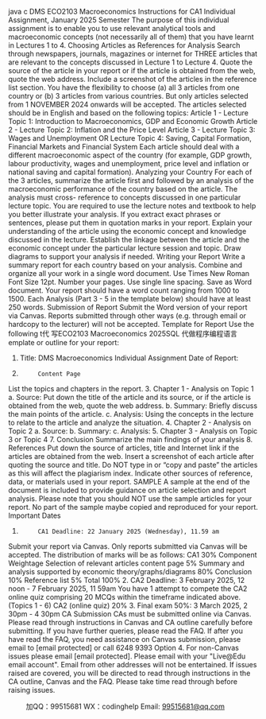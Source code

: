 java c
DMS ECO2103 Macroeconomics 
Instructions for CA1 Individual Assignment, January 2025 Semester 
The   purpose   of   this   individual   assignment   is   to   enable   you   to   use   relevant   analytical   tools   and macroeconomic concepts   (not   necessarily all of them) that you   have   learnt   in   Lectures   1   to   4.
Choosing Articles as References for Analysis 
Search   through   newspapers, journals,   magazines   or   internet   for THREE articles   that   are   relevant   to the concepts discussed   in   Lecture   1 to   Lecture 4. 
Quote   the   source   of   the   article   in   your   report   or   if   the   article   is   obtained   from   the   web,   quote   the web address. Include a screenshot of the articles in the   reference   list   section. 
You   have the flexibility to   choose   (a)   all   3   articles   from   one   country   or   (b)   3   articles   from various countries. But only articles selected from 1 NOVEMBER 2024 onwards will be accepted. 
The articles selected should be in English and   based   on the   following   topics:
Article   1 -   Lecture Topic   1:   Introduction   to   Macroeconomics, GDP and   Economic Growth
Article 2 -   Lecture Topic 2:   Inflation   and the   Price   Level
Article 3 -   Lecture Topic 3: Wages   and   Unemployment 
OR 
Lecture Topic 4: Saving, Capital   Formation,   Financial   Markets and   Financial System
Each   article   should   deal   with   a   different    macroeconomic aspect   of   the country (for   example,   GDP growth,   labour   productivity,   wages   and   unemployment,   price   level   and   inflation   or   national   saving   and   capital   formation). 
Analyzing your Country 
For    each    of      the      3      articles,      summarize      the      article      first      and      followed       by    an      analysis      of      the   macroeconomic    performance    of    the    country      based      on      the      article.      The      analysis      must      cross-   reference to concepts discussed   in one   particular   lecture   topic. 
You    are    required    to      use      the      lecture      notes      and      textbook      to      help      you      better      illustrate      your   analysis.   If   you   extract   exact   phrases   or   sentences,   please   put   them   in   quotation   marks   in   your   report. 
Explain   your   understanding   of   the   article   using   the   economic   concept   and   knowledge   discussed   in   the   lecture.    Establish   the   linkage   between   the   article   and   the   economic   concept   under   the particular   lecture session and topic.   Draw diagrams to support   your   analysis   if   needed.
Writing your Report 
Write   a   summary   report for   each   country   based   on your   analysis.   Combine   and   organize   all your   work   in a single word   document. 
Use Times   New   Roman   Font Size   12pt.
Number your   pages.
Use single   line spacing.
Save as Word   document.
Your   report should   have a word   count   ranging from   1000 to   1500.   Each Analysis   (Part   3 - 5   in   the   template   below) should   have   at   least 250 words.
Submission of Report 
Submit the Word version of your   report via   Canvas.    Reports   submitted   through   other   ways   (e.g.   through email or   hardcopy to the   lecturer) will   not   be accepted. 
Template for Report 
Use the following t代 写ECO2103 Macroeconomics 2025SQL
代做程序编程语言emplate or outline for your   report:
1. Title: DMS Macroeconomics Individual Assignment 
Date of Report: 
2.          Content Page 
List the topics and chapters   in   the   report.
3.          Chapter 1 - Analysis on Topic 1 
a.          Source:   Put   down   the   title   of   the   article   and   its   source,   or   if   the   article   is   obtained   from   the web, quote the web   address.
b.          Summary:   Briefly discuss the   main   points of the article.
c.          Analysis:    Using      the      concepts      in      the      lecture      to      relate      to      the      article      and      analyze      the   situation.
4.          Chapter 2 - Analysis on Topic 2 
a.            Source:
b.          Summary:
c.            Analysis:
5. Chapter 3 - Analysis on Topic 3 or Topic 4 
7.       Conclusion 
Summarize the   main findings of your analysis
8.          References 
Put   down   the   source   of   articles,   title   and   Internet   link   if   the   articles   are   obtained   from   the web.
Insert   a screenshot of   each   article   after   quoting   the   source   and   title. Do NOT type   in   or “copy and paste” the articles as this will   affect the   plagiarism   index.
Indicate other sources of   reference, data,   or   materials   used   in your   report.
SAMPLE 
A   sample   at   the   end   of   the   document   is   included   to   provide   guidance   on   article   selection   and   report analysis.
Please note that you should NOT use the sample articles for your report. No part of the sample maybe copied and reproduced for your report.
Important Dates 
1.          CA1 Deadline: 22 January 2025 (Wednesday), 11.59 am 
Submit your report via Canvas. Only reports submitted via Canvas will be accepted. 
The distribution of marks will be as follows: 
CA1 30% 
Component 
Weightage 
Selection of relevant articles  content page 
5% 
Summary   and analysis supported by economic theory/graphs/diagrams 
80% 
Conclusion 
10% 
Reference list 
5% 
Total 
100% 
2.          CA2 Deadline: 3 February 2025, 12 noon - 7 February 2025, 11 59am 
You have 1 attempt to compete    the CA2 online quiz comprising 20 MCQs within the timeframe indicated above. (Topics 1 - 6) 
CA2 (online quiz) 20% 
3.          Final exam 50%: 3 March 2025, 2 30pm - 4 30pm 
CA Submission 
CAs   must   be   submitted   online   via   Canvas.   Please   read   through   instructions   in   Canvas   and   CA   outline carefully   before submitting.   If you   have further   queries,   please   read the   FAQ.   If   after   you   have          read          the          FAQ,          you          need          assistance          on          Canvas          submission,          please          email          to [email   protected] or      call      6248      9393      Option      4.       For       non-Canvas      issues       please      email [email   protected]. Please       email       with      your       "Live@Edu       email       account".         Email       from       other   addresses   will    not    be    entertained.    If    issues    raised    are    covered,    you    will    be    directed    to    read   through    instructions    in    the    CA    outline,    Canvas    and    the    FAQ.      Please    take    time    read    through   before   raising   issues.





         
加QQ：99515681  WX：codinghelp  Email: 99515681@qq.com
